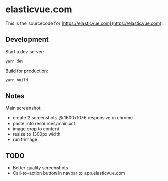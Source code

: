 # elasticvue.com

This is the sourcecode for [https://elasticvue.com](https://elasticvue.com).

## Development

Start a dev server:

```bash
yarn dev
```

Build for production:

```bash
yarn build
```

## Notes

Main screenshot:
* create 2 screenshots @ 1600x1076 responsive in chrome
* paste into resources/main.xcf
* image crop to content
* resize to 1300px width
* run trimage

## TODO

* Better quality screenshots
* Call-to-action button in navbar to app.elasticvue.com
